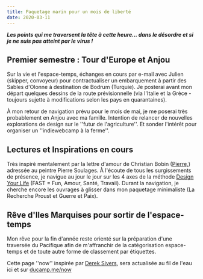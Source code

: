 ```yaml
---
title: Paquetage marin pour un mois de liberté
date: 2020-03-11
---
```


***Les points qui me traversent la tête à cette heure... dans le désordre et si je ne suis pas atteint par le virus !***

## Premier semestre : Tour d'Europe et Anjou 

Sur la vie et l'espace-temps, échanges en cours par e-mail avec Julien (skipper, convoyeur) pour contractualiser un embarquement à partir des Sables d'Olonne à destination de Bodrum (Turquie). Je posterai avant mon départ quelques dessins de la route prévisionnelle (via l'Italie et la Grèce - toujours sujette à modifications selon les pays en quarantaines). 

À mon retour de navigation prévu pour le mois de mai, je me poserai très probablement en Anjou avec ma famille. Intention de relancer de nouvelles explorations de design sur le ''futur de l'agriculture''. Et sonder l'intérêt pour organiser un ''indiewebcamp à la ferme''. 

## Lectures et Inspirations en cours

Très inspiré mentalement par la lettre d'amour de Christian Bobin ([Pierre,](https://www.babelio.com/livres/Bobin-Pierre/1157433)) adressée au peintre Pierre Soulages. À l'écoute de tous les surgissements de présence, je navigue au jour le jour sur les 4 axes de la méthode [Design Your Life](https://ducamp.me/DYL) (FAST = Fun, Amour, Santé, Travail). Durant la navigation, je cherche encore les ouvrages à glisser dans mon paquetage minimaliste (La Recherche Proust et Guerre et Paix).

## Rêve d'Iles Marquises pour sortir de l'espace-temps

Mon rêve pour la fin d'année reste orienté sur la préparation d'une traversée du Pacifique afin de m'affranchir de la catégorisation espace-temps et de toute autre forme de classement par étiquettes.

Cette page ''now'' inspirée par [Derek Sivers](https://ducamp.me/maintenant), sera actualisée au fil de l'eau ici et sur [ducamp.me/now](https://ducamp.me/now)
